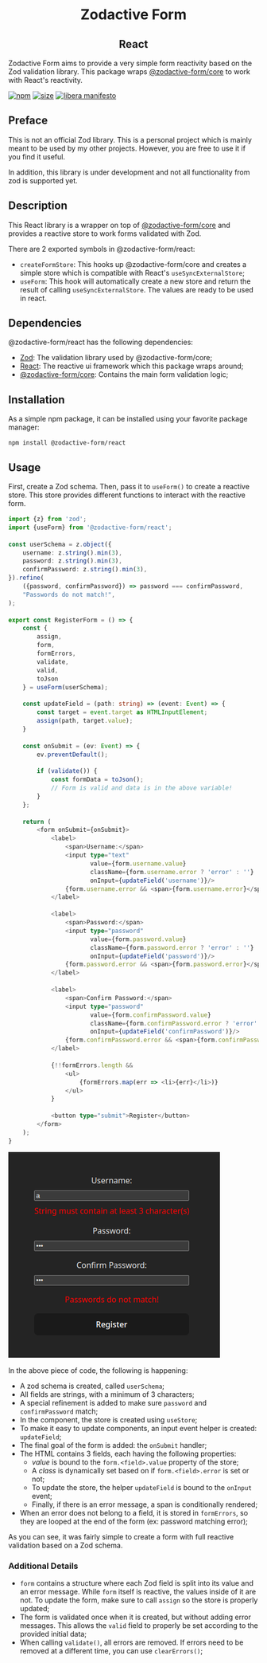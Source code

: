 [npm]: https://img.shields.io/npm/v/@zodactive-form/react

[npm-url]: https://www.npmjs.com/package/@zodactive-form/react

[size]: https://packagephobia.now.sh/badge?p=@zodactive-form/react

[size-url]: https://packagephobia.now.sh/result?p=@zodactive-form/react

[libera]: https://img.shields.io/badge/libera-manifesto-lightgrey.svg

[libera-url]: https://liberamanifesto.com

<h1 align="center">Zodactive Form</h1>
<h2 align="center">React</h2>

Zodactive Form aims to provide a very simple form reactivity
based on the Zod validation library. This package wraps
[@zodactive-form/core](https://npmjs.com/package/@zodactive-form/core)
to work with React's reactivity.

[![npm][npm]][npm-url]
[![size][size]][size-url]
[![libera manifesto][libera]][libera-url]

## Preface

This is not an official Zod library. This is a personal project which is mainly meant
to be used by my other projects. However, you are free to use it if you find it useful.

In addition, this library is under development and not all functionality from zod is
supported yet.

## Description

This React library is a wrapper on top of
[@zodactive-form/core](https://npmjs.com/package/@zodactive-form/core) and provides
a reactive store to work forms validated with Zod.

There are 2 exported symbols in @zodactive-form/react:

- `createFormStore`: This hooks up @zodactive-form/core and creates a simple store
  which is compatible with React's `useSyncExternalStore`;
- `useForm`: This hook will automatically create a new store and return the result
  of calling `useSyncExternalStore`. The values are ready to be used in react.

## Dependencies

@zodactive-form/react has the following dependencies:

- [Zod](https://npmjs.com/package/zod): The validation library used by @zodactive-form/core;
- [React](https://npmjs.com/package/react): The reactive ui framework which this package
  wraps around;
- [@zodactive-form/core](https://npmjs.com/package/@zodactive-form/core): Contains the main
  form validation
  logic;

## Installation

As a simple npm package, it can be installed using your favorite package manager:

```shell
npm install @zodactive-form/react
```

## Usage

First, create a Zod schema. Then, pass it to `useForm()` to create a reactive store. This store
provides different functions to interact with the reactive form.

```typescript jsx
import {z} from 'zod';
import {useForm} from '@zodactive-form/react';

const userSchema = z.object({
    username: z.string().min(3),
    password: z.string().min(3),
    confirmPassword: z.string().min(3),
}).refine(
    ({password, confirmPassword}) => password === confirmPassword,
    "Passwords do not match!",
);

export const RegisterForm = () => {
    const {
        assign,
        form,
        formErrors,
        validate,
        valid,
        toJson
    } = useForm(userSchema);

    const updateField = (path: string) => (event: Event) => {
        const target = event.target as HTMLInputElement;
        assign(path, target.value);
    }

    const onSubmit = (ev: Event) => {
        ev.preventDefault();

        if (validate()) {
            const formData = toJson();
            // Form is valid and data is in the above variable!
        }
    };

    return (
        <form onSubmit={onSubmit}>
            <label>
                <span>Username:</span>
                <input type="text"
                       value={form.username.value}
                       className={form.username.error ? 'error' : ''}
                       onInput={updateField('username')}/>
                {form.username.error && <span>{form.username.error}</span>}
            </label>

            <label>
                <span>Password:</span>
                <input type="password"
                       value={form.password.value}
                       className={form.password.error ? 'error' : ''}
                       onInput={updateField('password')}/>
                {form.password.error && <span>{form.password.error}</span>}
            </label>

            <label>
                <span>Confirm Password:</span>
                <input type="password"
                       value={form.confirmPassword.value}
                       className={form.confirmPassword.error ? 'error' : ''}
                       onInput={updateField('confirmPassword')}/>
                {form.confirmPassword.error && <span>{form.confirmPassword.error}</span>}
            </label>

            {!!formErrors.length &&
                <ul>
                    {formErrors.map(err => <li>{err}</li>)}
                </ul>
            }

            <button type="submit">Register</button>
        </form>
    );
}
```

![Form screenshot with errors](./images/form-with-errors.png)

In the above piece of code, the following is happening:

- A zod schema is created, called `userSchema`;
- All fields are strings, with a minimum of 3 characters;
- A special refinement is added to make sure `password` and `confirmPassword` match;
- In the component, the store is created using `useStore`;
- To make it easy to update components, an input event helper is created: `updateField`;
- The final goal of the form is added: the `onSubmit` handler;
- The HTML contains 3 fields, each having the following properties:
    - *value* is bound to the `form.<field>.value` property of the store;
    - A *class* is dynamically set based on if `form.<field>.error` is set or not;
    - To update the store, the helper `updateField` is bound to the `onInput` event;
    - Finally, if there is an error message, a span is conditionally rendered;
- When an error does not belong to a field, it is stored in `formErrors`, so they are looped
  at the end of the form (ex: password matching error);

As you can see, it was fairly simple to create a form with full reactive validation based
on a Zod schema.

### Additional Details

- `form` contains a structure where each Zod field is split into its value and an error message.
  While `form` itself is reactive, the values inside of it are not. To update the form, make sure
  to call `assign` so the store is properly updated;
- The form is validated once when it is created, but without adding error messages. This allows the
  `valid` field to properly be set according to the provided initial data;
- When calling `validate()`, all errors are removed. If errors need to be removed at a different
  time, you can use `clearErrors()`;
